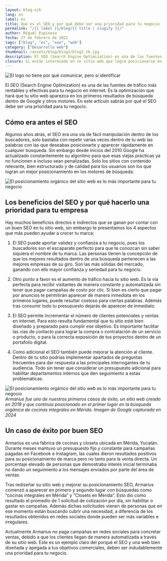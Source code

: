 ```yaml
---
layout: blog.njk
lang: es
label: es
title: Qué es el SEO y por qué debe ser una prioridad para tu negocio
permalink: "/{{ label }}/blog/{{ title | slugify }}/"
author: Miguel Espinosa
fecha: 27 de febrero de 2021
tags: ["blog", "es", "seo", "web"]
category: ["Desarrollo web"]
thumbnail: /assets/blog/blog2/blog2_tb.jpg
description: El SEO (Search Engine Optimization) es una de las fuentes de tráfico más rentables y efectivas para tu negocio en internet. Es la optimización que hará que tu sitio web aparezca en los primeros resultados de búsqueda dentro de Google.
closure: Si estás interesado en un sitio web que logre posicionarse en los primeros lugares de búsqueda de manera orgánica, nosotros podemos ayudarte.
---
```


![El logo no tiene por qué comunicar, pero sí identificar](/assets/blog/blog2/blog2a.jpg)

El SEO (Search Engine Optimization) es una de las fuentes de tráfico más rentables y efectivas para tu negocio en internet. Es la optimización que hará que tu sitio web aparezca en los primeros resultados de búsqueda dentro de Google y otros motores. En este artículo sabrás por qué el SEO debe ser una prioridad para tu negocio.

## Cómo era antes el SEO

Algunos años atrás, el SEO era una vía de fácil manipulación dentro de los buscadores, solo bastaba con repetir varias veces dentro de tu web las palabras con las que deseabas posicionarte y aparecer rápidamente en cualquier búsqueda. Sin embargo desde inicios del 2010 Google ha actualizado constantemente su algoritmo para que esas viejas prácticas ya no funcionen e incluso sean penalizadas. Solo los sitios con contenido relevante, bien estructurado y de calidad para los usuarios son los que logran un mejor posicionamiento en los motores de búsqueda.

![El posicionamiento orgánico del sitio web es lo más importante para tu negocio](/assets/blog/blog2/blog3b.jpg)

## Los beneficios del SEO y por qué hacerlo una prioridad para tu empresa

Hay muchos beneficios directos e indirectos que se ganan por contar con un buen SEO en tu sitio web, sin embargo te presentamos los 4 aspectos que más pueden ayudar a crecer tu marca:

1. El SEO puede aportar validez y confianza a tu negocio, pues los buscadores son el escaparate perfecto para que te conozcan sin saber siquiera el nombre de tu marca. Las personas tienen la concepción de que los mejores resultados dentro de una búsqueda pertenecen a las mejores empresas de su giro. Son las más sólidas del mercado, ganando con ello mayor confianza y seriedad para tu negocio.

2. Otro punto a favor es el aumento de tráfico hacia tu sitio web. Es la vía perfecta para recibir visitantes de manera constante y automatizada sin tener que pagar campañas de costo por clic. Si bien es cierto que pagar por anuncios te permitirán aparecer de manera inmediata en los primeros lugares, puede resultar costoso para ciertas palabras. Además tras consumir todo tu presupuesto dejarás de aparecer de inmediato.

3. El SEO permite incrementar el número de clientes potenciales y ventas en internet. Para esto resulta fundamental que tu sitio esté bien diseñado y preparado para cumplir ese objetivo. Es importante facilitar las vías de contacto para lograr la compra o contratación de un servicio o producto, o para la correcta exposición de tus proyectos dentro de un portafolio digital.

4. Como adicional el SEO también puede mejorar la atención al cliente. Dentro de tu sitio podrías implementar apartados de preguntas frecuentes para dar respuesta a las principales interrogantes de tu audiencia. Todo sin tener que considerar un presupuesto adicional para habilitar departamentos internos que den seguimiento a estas problemáticas.

![El posicionamiento orgánico del sitio web es lo más importante para tu negocio](/assets/blog/blog2/blog2b.jpg)
*Armarius fue uno de nuestros primeros casos de éxito, un sitio web creado en 2019 y que continúa posicionado en el primer lugar en la búsqueda orgánica de cocinas integrales en Mérida. Imagen de Google capturada en 2024*

## Un caso de éxito por buen SEO

Armarius es una fábrica de cocinas y closets ubicada en Mérida, Yucatán. Durante meses mantuvo un presupuesto fijo y constante para campañas pagadas en Facebook e Instagram, las cuales dieron resultados positivos para su posicionamiento de marca pero no tanto para la venta directa. Un porcentaje elevado de personas que demostraba interés inicial terminaba no dando un seguimiento a los mensajes enviados por parte del área de ventas.

Tras rediseñar su sitio web y mejorar su posicionamiento SEO, Armarius comenzó a aparecer en primero y segundo lugar con búsquedas como “cocinas integrales en Mérida” y “Closets en Mérida”. Esto dio como resultado el promedio de 1 solicitud de cotización por día, sin habilitar o gastar en campañas. Además dichas solicitudes vienen de personas que en ese momento están buscando cubrir una necesidad, a diferencia de los resultados obtenidos en redes sociales donde pueden ser más variables e irregulares.

Actualmente Armarius no paga campañas en redes sociales para concretar ventas, debido a que los clientes llegan de manera automatizada a través de su sitio web. Este es un ejemplo claro del porqué el SEO y una web bien diseñada y apegada a tus objetivos comerciales, deben ser indudablemente una prioridad para tu negocio.